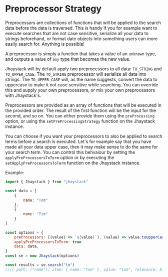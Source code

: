 # Preprocessor Strategy

Preprocessors are collections of functions that will be applied to the search data before the data is traversed. This is handy if you for example want to execute searches that are not case sensitive, serialize all your data to strings beforehand, or format date objects into something users can more easily search for. Anything is possible!

A preprocessor is simply a function that takes a value of an `unknown` type, and outputs a value of `any` type that becomes the new value.

Jhaystack will by default apply two preprocessors to all data: `TO_STRING` and `TO_UPPER_CASE`. The `TO_STRING` preprocessor will serialize all data into strings. The `TO_UPPER_CASE` will, as the name suggests, convert the data to uppercase to make it not case sensitive while searching. You can override this and supply your own preprocessors, or mix your own preprocessors with Jhaystack's.

Preprocessors are provided as an array of functions that will be executed in the provided order. The result of the first function will be the input for the second, and so on. You can either provide them using the `preProcessing` option, or using the `setPreProcessingStrategy` function on the Jhaystack instance.

You can choose if you want your preprocessors to also be applied to search terms before a search is executed. Let's for example say that you have made all your data upper case, then it may make sense to do the same for your search term. You can control this behvaiour by setting the `applyPreProcessorsToTerm` option or by executing the `setApplyPreProcessorsToTerm` function on the Jhaystack instance.
    
Example:
```javascript
import { Jhaystack } from "jhaystack"

const data = [
    {
        name: "Tom"
    },
    {
        name: "Tim"
    }
]

const options = {
    preProcessors: [(value) => `${value}`), (value) => value.toUpperCase()]
    applyPreProcessorsToTerm: true
    data: data,
}
const se = new Jhaystack(options)

const results = se.search("tm")
//[{ path: ["name"], item: { name: "tom" }, value: "tom", relevance: 0.749999995, comparisonScore: 0.49999999, comparisonIndex: 0 }, { path: ["name"], item: { name: "tim" }, value: "tim", relevance: 0.749999995, comparisonScore: 0.49999999, comparisonIndex: 0 }]
```
